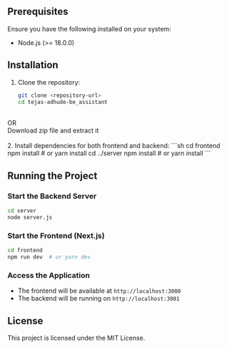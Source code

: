 ## Prerequisites
Ensure you have the following installed on your system:
- Node.js (>= 18.0.0)

## Installation
1. Clone the repository:
   ```sh
   git clone <repository-url>
   cd tejas-adhude-be_assistant
   ```
 <br>
 OR <br> 
 Download zip file and extract it
 <br><br>
2. Install dependencies for both frontend and backend:
   ```sh
   cd frontend
   npm install  # or yarn install
   cd ../server
   npm install  # or yarn install
   ```

## Running the Project
### Start the Backend Server
```sh
cd server
node server.js
```

### Start the Frontend (Next.js)
```sh
cd frontend
npm run dev  # or yarn dev
```

### Access the Application
- The frontend will be available at `http://localhost:3000`
- The backend will be running on `http://localhost:3001`


## License
This project is licensed under the MIT License.

